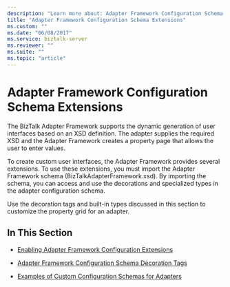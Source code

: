 ```yaml
---
description: "Learn more about: Adapter Framework Configuration Schema Extensions"
title: "Adapter Framework Configuration Schema Extensions"
ms.custom: ""
ms.date: "06/08/2017"
ms.service: biztalk-server
ms.reviewer: ""
ms.suite: ""
ms.topic: "article"
---
```

# Adapter Framework Configuration Schema Extensions
The BizTalk Adapter Framework supports the dynamic generation of user interfaces based on an XSD definition. The adapter supplies the required XSD and the Adapter Framework creates a property page that allows the user to enter values.  
  
 To create custom user interfaces, the Adapter Framework provides several extensions. To use these extensions, you must import the Adapter Framework schema (BizTalkAdapterFramework.xsd). By importing the schema, you can access and use the decorations and specialized types in the adapter configuration schema.  
  
 Use the decoration tags and built-in types discussed in this section to customize the property grid for an adapter.  
  
## In This Section  
  
-   [Enabling Adapter Framework Configuration Extensions](../core/enabling-adapter-framework-configuration-extensions.md)  
  
-   [Adapter Framework Configuration Schema Decoration Tags](../core/adapter-framework-configuration-schema-decoration-tags.md)  
  
-   [Examples of Custom Configuration Schemas for Adapters](../core/examples-of-custom-configuration-schemas-for-adapters.md)
